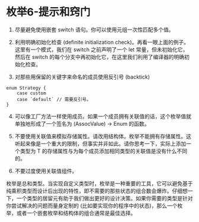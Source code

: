 # 枚举6-提示和窍门

1. 尽量避免使用嵌套 switch 语句。你可以使用元组一次性匹配多个值。

2. 利用明确初始化检查 (definite initialization check)。再看一眼上面的例子。这里有一个模式，我们在 switch 之前声明了一个 let 常量，但未初始化它，然后在 switch 的每个分支中再初始化它，在这里我们利用了编译器的明确初始化检查。

3. 对那些用保留的关键字来命名的成员使用反引号 (backtick)
```
enum Strategy {
	case custom
	case `default` // 需要反引号。
}
```

4. 可以像工厂方法一样使用成员。如果一个成员拥有关联值的话，这个枚举值就单独地形成了一个签名为 (AssocValue) -> Enum 的函数。

5. 不要使用关联值来模拟存储属性。请改用结构体。枚举不能拥有存储属性。这听起来像是一个重大的限制，但事实并非如此。请你思考一下，实际上添加一个类型为 T 的存储属性与为每个成员添加相同类型的关联值是没有什么不同的。

6. 不要过度使用关联值组件。


枚举是总和类型。当实现自定义类型时，枚举是一种重要的工具，它可以避免基于纯乘积类型而设计后出现的特性，即不需要的那些状态的组合数会爆炸。仔细想一下，一个类型的居留元有助于我们做出更好的设计决策。如果你需要的类型是针对你尝试解决的问题而量身定制的 (比如要实现你的程序中的状态)，那么一个枚举，或者一个嵌套枚举和结构体的组合通常是最佳选择。